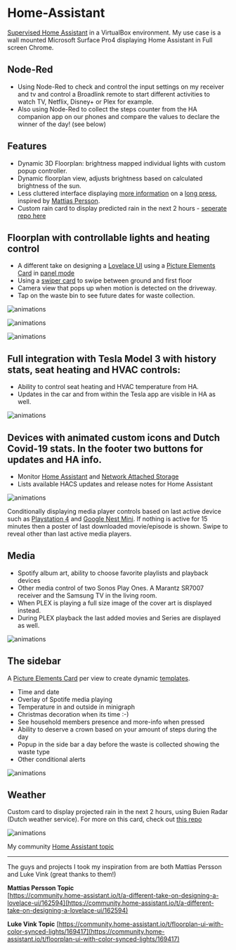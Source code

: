 # Home-Assistant

[Supervised Home Assistant](https://home-assistant.io/) in a VirtualBox environment. My use case is a wall mounted Microsoft Surface Pro4 displaying Home Assistant in Full screen Chrome.

## Node-Red

* Using Node-Red to check and control the input settings on my receiver and tv and control a Broadlink remote to start different activities to watch TV, Netflix, Disney+ or Plex for example.
* Also using Node-Red to collect the steps counter from the HA companion app on our phones and compare the values to declare the winner of the day! (see below)

## Features

* Dynamic 3D Floorplan: brightness mapped individual lights with custom popup controller.
* Dynamic floorplan view, adjusts brightness based on calculated brightness of the sun.
* Less cluttered interface displaying [more information](https://github.com/thomasloven/hass-browser_mod#popup) on a [long press](https://www.home-assistant.io/lovelace/picture-elements/#hold_action), inspired by [Mattias Persson](https://github.com/matt8707/hass-config).
* Custom rain card to display predicted rain in the next 2 hours - [seperate repo here](https://github.com/lukevink/home-assistant-buienradar-forecast-card)

## Floorplan with controllable lights and heating control

* A different take on designing a [Lovelace UI](https://www.home-assistant.io/lovelace/) using a [Picture Elements Card](https://www.home-assistant.io/lovelace/picture-elements/) in [panel mode](https://www.home-assistant.io/lovelace/dashboards-and-views#panel)
* Using a [swiper card](https://community.home-assistant.io/t/lovelace-swiper-card/72447) to swipe between ground and first floor
* Camera view that pops up when motion is detected on the driveway.
* Tap on the waste bin to see future dates for waste collection.

![animations](https://raw.githubusercontent.com/Tobiasn2005/Home-Assistant/main/www/ui/floorplan.gif)

![animations](https://raw.githubusercontent.com/Tobiasn2005/Home-Assistant/main/www/ui/floorplan1.gif)

![animations](https://raw.githubusercontent.com/Tobiasn2005/Home-Assistant/main/www/ui/cam&lights.gif)

## Full integration with Tesla Model 3 with history stats, seat heating and HVAC controls:

* Ability to control seat heating and HVAC temperature from HA.
* Updates in the car and from within the Tesla app are visible in HA as well.

![animations](https://raw.githubusercontent.com/Tobiasn2005/Home-Assistant/main/www/ui/tesla1.gif)

## Devices with animated custom icons and Dutch Covid-19 stats. In the footer two buttons for updates and HA info.

* Monitor [Home Assistant](https://home-assistant.io/) and [Network Attached Storage](https://www.synology.com)
* Lists available HACS updates and release notes for Home Assistant

![animations](https://raw.githubusercontent.com/Tobiasn2005/Home-Assistant/main/www/ui/devices.gif)

Conditionally displaying media player controls based on last active device such as [Playstation 4](https://www.home-assistant.io/integrations/ps4/) and [Google Nest Mini](https://www.home-assistant.io/integrations/cast/). If nothing is active for 15 minutes then a poster of last downloaded movie/episode is shown. Swipe to reveal other than last active media players.

## Media

* Spotify album art, ability to choose favorite playlists and playback devices
* Other media control of two Sonos Play Ones. A Marantz SR7007 receiver and the Samsung TV in the living room.
* When PLEX is playing a full size image of the cover art is displayed instead.
* During PLEX playback the last added movies and Series are displayed as well.

![animations](https://raw.githubusercontent.com/Tobiasn2005/Home-Assistant/main/www/ui/media.gif)

## The sidebar

A [Picture Elements Card](https://www.home-assistant.io/lovelace/picture-elements/) per view to create dynamic [templates](https://www.home-assistant.io/docs/configuration/templating/).

* Time and date
* Overlay of Spotife media playing
* Temperature in and outside in minigraph
* Christmas decoration when its time :-)
* See household members presence and more-info when pressed
* Ability to deserve a crown based on your amount of steps during the day
* Popup in the side bar a day before the waste is collected showing the waste type
* Other conditional alerts

![animations](https://raw.githubusercontent.com/Tobiasn2005/Home-Assistant/main/www/ui/person.gif)

## Weather

Custom card to display projected rain in the next 2 hours, using Buien Radar (Dutch weather service).
For more on this card, check out [this repo](https://github.com/lukevink/home-assistant-buienradar-forecast-card)

![animations](https://raw.githubusercontent.com/Tobiasn2005/Home-Assistant/main/www/ui/weather.gif)

My community [Home Assistant topic](https://community.home-assistant.io/t/my-throw-at-a-lovelace-ui/270438)

***

The guys and projects I took my inspiration from are both Mattias Persson and Luke Vink (great thanks to them!)

**Mattias Persson Topic**  
[https://community.home-assistant.io/t/a-different-take-on-designing-a-lovelace-ui/162594](https://community.home-assistant.io/t/a-different-take-on-designing-a-lovelace-ui/162594)

**Luke Vink Topic**
[https://community.home-assistant.io/t/floorplan-ui-with-color-synced-lights/169417](https://community.home-assistant.io/t/floorplan-ui-with-color-synced-lights/169417)
